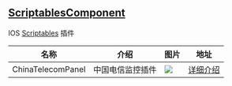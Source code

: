 ## [ScriptablesComponent](https://lambdaexpression.github.io/ScriptablesComponent)

IOS [Scriptables](https://scriptable.app/) 插件

|名称|介绍|图片|地址|
|----|------|------|------|
|ChinaTelecomPanel|中国电信监控插件|![](https://lambdaexpression.github.io/ScriptablesComponent/ChinaTelecomPanel/IMG_3103.png)|[详细介绍](https://lambdaexpression.github.io/ScriptablesComponent/ChinaTelecomPanel/)|
